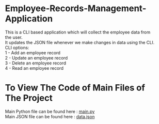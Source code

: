 # Employee-Records-Management-Application
This is a CLI based application which will collect the employee data from the user. <br />
It updates the JSON file whenever we make changes in data using the CLI. <br />
CLI options: <br />
 1 - Add an employee record <br />
 2 - Update an employee record <br />
 3 - Delete an employee record <br />
 4 - Read an employee record <br />
 
 # To View The Code of Main Files of The Project
 Main Python file can be found here : [main.py](https://github.com/SANKET-RAI/Employee-Records-Management-Application/blob/main/employee_records_management_cli_application/main.py) <br />
 Main JSON file can be found here : [data.json](https://github.com/SANKET-RAI/Employee-Records-Management-Application/blob/main/employee_records_management_cli_application/data.json) <br />
